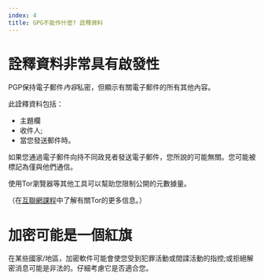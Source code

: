 ```yaml
---
index: 4
title: GPG不能作什麼? 詮釋資料　
---
```

# 詮釋資料非常具有啟發性

PGP保持電子郵件*內容*私密，但顯示有關電子郵件的所有其他內容。

此詮釋資料包括：

*   主題欄
*   收件人;
*   當您發送郵件時。

如果您通過電子郵件向持不同政見者發送電子郵件，您所說的可能無關。您可能被標記為僅與他們通信。

使用Tor瀏覽器等其他工具可以幫助您限制公開的元數據量。

（在[互聯網課程](umbrella://lesson/the-internet)中了解有關Tor的更多信息。）

# 加密可能是一個紅旗

在某些國家/地區，加密軟件可能會使您受到犯罪活動或間諜活動的指控;或拒絕解密消息可能是非法的。仔細考慮它是否適合您。